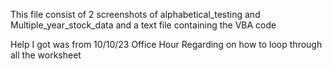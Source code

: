 This file consist of 2 screenshots of alphabetical_testing and Multiple_year_stock_data and a text file containing the VBA code 

Help I got was from 10/10/23 Office Hour Regarding on how to loop through all the worksheet
